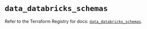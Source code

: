 # `data_databricks_schemas`

Refer to the Terraform Registry for docs: [`data_databricks_schemas`](https://registry.terraform.io/providers/databricks/databricks/1.43.0/docs/data-sources/schemas).
